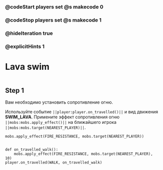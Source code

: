 ### @codeStart players set @s makecode 0
### @codeStop players set @s makecode 1

### @hideIteration true 
### @explicitHints 1


# Lava swim

```python
```

## Step 1
Вам необходимо установить сопротивление огню. 

Используйте событие ``||player:player.on_travelled()||`` и вид движения **SWIM_LAVA**.
Примените эффект сопротивления огню ``||mobs:mobs.apply_effect()||`` на ближайшего игрока ``||mobs:mobs.target(NEAREST_PLAYER)||``.

```python
mobs.apply_effect(FIRE_RESISTANCE, mobs.target(NEAREST_PLAYER))
```


```ghost

def on_travelled_walk():
    mobs.apply_effect(FIRE_RESISTANCE, mobs.target(NEAREST_PLAYER), 10)
player.on_travelled(WALK, on_travelled_walk)
```

